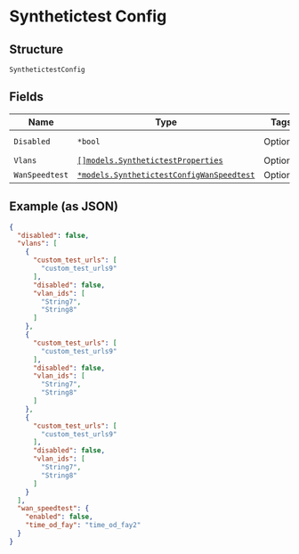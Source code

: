 
# Synthetictest Config

## Structure

`SynthetictestConfig`

## Fields

| Name | Type | Tags | Description |
|  --- | --- | --- | --- |
| `Disabled` | `*bool` | Optional | **Default**: `false` |
| `Vlans` | [`[]models.SynthetictestProperties`](../../doc/models/synthetictest-properties.md) | Optional | - |
| `WanSpeedtest` | [`*models.SynthetictestConfigWanSpeedtest`](../../doc/models/synthetictest-config-wan-speedtest.md) | Optional | - |

## Example (as JSON)

```json
{
  "disabled": false,
  "vlans": [
    {
      "custom_test_urls": [
        "custom_test_urls9"
      ],
      "disabled": false,
      "vlan_ids": [
        "String7",
        "String8"
      ]
    },
    {
      "custom_test_urls": [
        "custom_test_urls9"
      ],
      "disabled": false,
      "vlan_ids": [
        "String7",
        "String8"
      ]
    },
    {
      "custom_test_urls": [
        "custom_test_urls9"
      ],
      "disabled": false,
      "vlan_ids": [
        "String7",
        "String8"
      ]
    }
  ],
  "wan_speedtest": {
    "enabled": false,
    "time_od_fay": "time_od_fay2"
  }
}
```

